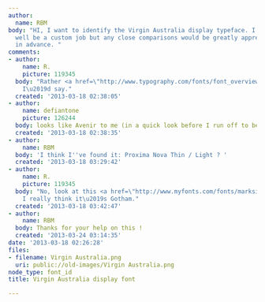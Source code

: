```yaml
---
author:
  name: RBM
body: "HI, I want to identify the Virgin Australia display typeface. I guess it might
  well be a custom job but any close comparisons would be greatly appreciated. \r\n\r\nThanks
  in advance. "
comments:
- author:
    name: R.
    picture: 119345
  body: "Rather <a href=\"http://www.typography.com/fonts/font_overview.php?productLineID=100008&path=head\">Gotham</a>,
    I\u2019d say."
  created: '2013-03-18 02:38:05'
- author:
    name: defiantone
    picture: 126244
  body: looks like Avenir to me (in a quick look before I run off to bed).
  created: '2013-03-18 02:38:35'
- author:
    name: RBM
  body: 'I think I''ve found it: Proxima Nova Thin / Light ? '
  created: '2013-03-18 03:29:42'
- author:
    name: R.
    picture: 119345
  body: "No, look at this <a href=\"http://www.myfonts.com/fonts/marksimonson/proxima-nova/light/glyphs/494822/77\">a</a>.
    I really think it\u2019s Gotham."
  created: '2013-03-18 03:42:47'
- author:
    name: RBM
  body: Thanks for your help on this !
  created: '2013-03-24 03:14:35'
date: '2013-03-18 02:26:28'
files:
- filename: Virgin Australia.png
  uri: public://old-images/Virgin Australia.png
node_type: font_id
title: Virgin Australia display font

---
```

